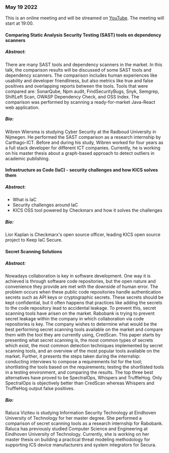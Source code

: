### May 19 2022
This is an online meeting and will be streamed on [YouTube](https://youtu.be/mlC-1XzuQpI).
The meeting will start at 19:00.
#### Comparing Static Analysis Security Testing (SAST) tools en dependency scanners
##### Abstract:
There are many SAST tools and dependency scanners in the market. In this talk, the comparison results will be discussed of some SAST tools and dependency scanners. The comparison includes human experiences like usability and developer friendliness, but also metrics like true and false positives and overlapping reports between the tools. Tools that were compared are: SonarQube, Npm audit, FindSecurityBugs, Snyk, Semgrep, ShiftLeft Scan, OWASP Dependency Check, and OSS Index. The comparison was performed by scanning a ready-for-market Java-React web application. 
##### Bio:
Wibren Wiersma is studying Cyber Security at the Radboud University in Nijmegen. He performed the SAST comparison as a research internship by Carthago-ICT. Before and during his study, Wibren worked for four years as a full stack developer for different ICT companies. Currently, he is working on his master thesis about a graph-based approach to detect outliers in academic publishing.
#### Infrastructure as Code (IaC) - security challenges and how KICS solves them
##### Abstract:
  - What is IaC
  - Security challenges around IaC
  - KICS OSS tool powered by Checkmarx and how it solves the challenges
  
##### Bio:
Lior Kaplan is Checkmarx's open source officer, leading KICS open source project to Keep IaC Secure.
#### Secret Scanning Solutions
##### Abstract:
Nowadays collaboration is key in software development. One way it is achieved is through software code repositories, but the open nature and convenience they provide are met with the downside of human error. The problem occurs when these public code repositories handle authentication secrets such as API keys or cryptographic secrets. These secrets should be kept confidential, but it often happens that practices like adding the secrets to the code repository lead to accidental leakage. To prevent this, secret scanning tools have arisen on the market. Rabobank is trying to prevent secret leakage within the company in which collaboration via code repositories is key. The company wishes to determine what would be the best performing secret scanning tools available on the market and compare them with the tool they are currently using, CredScan. This paper starts by presenting what secret scanning is, the most common types of secrets which exist, the most common detection techniques implemented by secret scanning tools, and an overview of the most popular tools available on the market. Further, it presents the steps taken during the internship: conducting interviews to compose a requirements list for the tool; shortlisting the tools based on the requirements; testing the shortlisted tools in a testing environment, and comparing the results. The top three best alternatives have proved to be SpectralOps, Whispers and TruffleHog. Only SpectralOps is objectively better than CredScan whereas Whispers and TruffleHog output false positives.
##### Bio:
Raluca Viziteu is studying Information Security Technology at Eindhoven University of Technology for her master degree. She performed a comparison of secret scanning tools as a research internship for Rabobank. Raluca has previously studied Computer Science and Engineering at Eindhoven University of Technology. Currently, she is working on her master thesis on building a practical threat modeling methodology for supporting ICS device manufacturers and system integrators for Secura.
